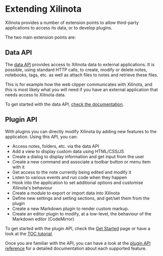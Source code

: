 # Extending Xilinota

Xilinota provides a number of extension points to allow third-party applications to access its data, or to develop plugins.

The two main extension points are:

## Data API

The [data API](https://github.com/XilinJia/Xilinota/blob/dev/readme/api/references/rest_api.md) provides access to Xilinota data to external applications. It is possible, using standard HTTP calls, to create, modify or delete notes, notebooks, tags, etc. as well as attach files to notes and retrieve these files.

This is for example how the web clipper communicates with Xilinota, and this is most likely what you will need if you have an external application that needs access to Xilinota data.

To get started with the data API, [check the documentation](https://github.com/XilinJia/Xilinota/blob/dev/readme/api/references/rest_api.md).

## Plugin API

With plugins you can directly modify Xilinota by adding new features to the application. Using this API, you can:

- Access notes, folders, etc. via the data API
- Add a view to display custom data using HTML/CSS/JS
- Create a dialog to display information and get input from the user
- Create a new command and associate a toolbar button or menu item with it
- Get access to the note currently being edited and modify it
- Listen to various events and run code when they happen
- Hook into the application to set additional options and customise Xilinota's behaviour
- Create a module to export or import data into Xilinota
- Define new settings and setting sections, and get/set them from the plugin
- Create a new Markdown plugin to render custom markup.
- Create an editor plugin to modify, at a low-level, the behaviour of the Markdown editor (CodeMirror)

To get started with the plugin API, check the [Get Started](https://github.com/XilinJia/Xilinota/blob/dev/readme/api/get_started/plugins.md) page or have a look at the [TOC tutorial](https://github.com/XilinJia/Xilinota/blob/dev/readme/api/tutorials/toc_plugin.md).

Once you are familiar with the API, you can have a look at the [plugin API reference](https://xilinotaapp.org/api/references/plugin_api/classes/xilinota.html) for a detailed documentation about each supported feature.
